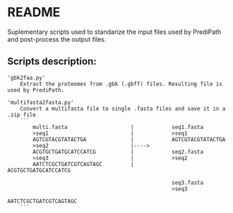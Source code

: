 # README
Suplementary scripts used to standarize the input files used by PrediPath and post-process the output files.

## Scripts description:

    'gbk2faa.py'
        Extract the proteomes from .gbk (.gbff) files. Resulting file is used by PrediPath.
        
    'multifasta2fasta.py'
        Convert a multifasta file to single .fasta files and save it in a .zip file
        ```
            multi.fasta                    |            seq1.fasta
            >seq1                          |            >seq1
            AGTCGTACGTATACTGA              |            AGTCGTACGTATACTGA
            >seq2                          |----> 
            ACGTGCTGATGCATCCATCG           |            seq2.fasta
            >seq3                          |            >seq2
            AATCTCGCTGATCGTCAGTAGC         |            ACGTGCTGATGCATCCATCG
            
                                                        seq3.fasta
                                                        >seq3
                                                        AATCTCGCTGATCGTCAGTAGC
        ```                                                
                                                        
